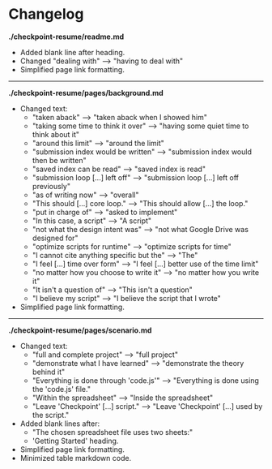 # Changelog

**./checkpoint-resume/readme.md**
* Added blank line after heading.
* Changed "dealing with" --> "having to deal with"
* Simplified page link formatting.

---

**./checkpoint-resume/pages/background.md**
* Changed text:
	* "taken aback" --> "taken aback when I showed him"
	* "taking some time to think it over" --> "having some quiet time to think about it"
	* "around this limit" --> "around the limit"
	* "submission index would be written" --> "submission index would then be written"
	* "saved index can be read" --> "saved index is read"
	* "submission loop [...] left off" --> "submission loop [...] left off previously"
	* "as of writing now" --> "overall"
	* "This should [...] core loop." --> "This should allow [...] the loop."
	* "put in charge of" --> "asked to implement"
	* "In this case, a script" --> "A script"
	* "not what the design intent was" --> "not what Google Drive was designed for"
	* "optimize scripts for runtime" --> "optimize scripts for time"
	* "I cannot cite anything specific but the" --> "The"
	* "I feel [...] time over form" --> "I feel [...] better use of the time limit"
	* "no matter how you choose to write it" --> "no matter how you write it"
	* "It isn't a question of" --> "This isn't a question"
	* "I believe my script" --> "I believe the script that I wrote"
* Simplified page link formatting.

---

**./checkpoint-resume/pages/scenario.md**
* Changed text:
	* "full and complete project" --> "full project"
	* "demonstrate what I have learned" --> "demonstrate the theory behind it"
	* "Everything is done through 'code.js'" --> "Everything is done using the 'code.js' file."
	* "Within the spreadsheet" --> "Inside the spreadsheet"
	* "Leave 'Checkpoint' [...] script." --> "Leave 'Checkpoint' [...] used by the script."
* Added blank lines after:
	* "The chosen spreadsheet file uses two sheets:"
	* 'Getting Started' heading.
* Simplified page link formatting.
* Minimized table markdown code.